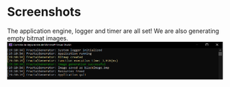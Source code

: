 # Screenshots

The application engine, logger and timer are all set! We are also generating empty bitmat images.
![Log](09_20_GeneratingFirstBitmap.PNG)
